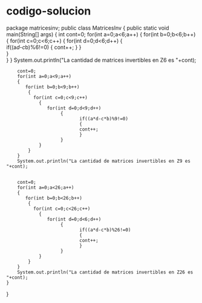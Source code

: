 # codigo-solucion

package matricesinv;
public class MatricesInv 
{
    public static void main(String[] args) 
    {
        int cont=0;
        for(int a=0;a<6;a++)
        {
           for(int b=0;b<6;b++)
            {
              for(int c=0;c<6;c++)
                {
                   for(int d=0;d<6;d++)
                        {   
                               if((a*d-c*b)%6!=0)
                               {
                               cont++;
                               }
                        }     
                }     
            }
        }
        System.out.println("La cantidad de matrices invertibles en Z6 es "+cont);
        
        
        cont=0;
        for(int a=0;a<9;a++)
        {
           for(int b=0;b<9;b++)
            {
              for(int c=0;c<9;c++)
                {
                   for(int d=0;d<9;d++)
                        {   
                               if((a*d-c*b)%9!=0)
                               {
                               cont++;
                               }
                        }     
                }     
            }
        }
        System.out.println("La cantidad de matrices invertibles en Z9 es "+cont);
        
        
        cont=0;
        for(int a=0;a<26;a++)
        {
           for(int b=0;b<26;b++)
            {
              for(int c=0;c<26;c++)
                {
                   for(int d=0;d<6;d++)
                        {   
                               if((a*d-c*b)%26!=0)
                               {
                               cont++;
                               }
                        }     
                }     
            }
        }
        System.out.println("La cantidad de matrices invertibles en Z26 es "+cont);
    }
    
}
